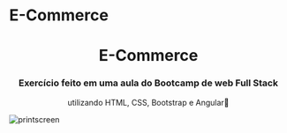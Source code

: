 # E-Commerce
<h1 align="center">E-Commerce</h1>
<h3 align="center">Exercício feito em uma aula do Bootcamp de web Full Stack</h3>
<p align="center">utilizando HTML, CSS, Bootstrap e Angular🚀</a><p>

![printscreen](https://user-images.githubusercontent.com/90802724/146271698-57100f00-f4bb-4617-98e0-e3a3b1a9f906.png)
